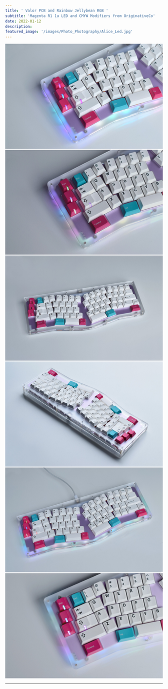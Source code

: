 ```yaml
---
title: ' Valor PCB and Rainbow Jellybean RGB '
subtitle: 'Magenta R1 1u LED and CMYW Modifiers from OriginativeCo'
date: 2022-01-12
description: 
featured_image: '/images/Photo_Photography/Alice_Led.jpg'
---
```


<div class="gallery" data-columns="2">
    <img src="/images/Photo_Photography/Alice_Led_2.jpg">
    <img src="/images/Photo_Photography/Alice_Led_4.jpg">
</div>

<div class="gallery" data-columns="2">
    <img src="/images/Photo_Photography/Alice_Led_5.jpg">
    <img src="/images/Photo_Photography/Alice_Led_6.jpg">
    <img src="/images/Photo_Photography/Alice_Led.jpg">
    <img src="/images/Photo_Photography/Alice_Led_3.jpg">
</div>

---